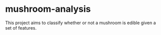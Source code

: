 # mushroom-analysis
This project aims to classify whether or not a mushroom is edible given a set of features.
